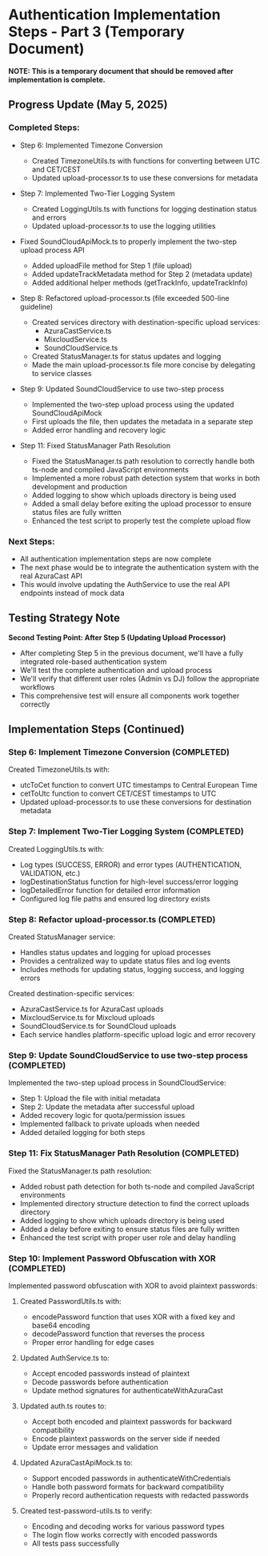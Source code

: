 # Authentication Implementation Steps - Part 3 (Temporary Document)

**NOTE: This is a temporary document that should be removed after implementation is complete.**

## Progress Update (May 5, 2025)

### Completed Steps:
- Step 6: Implemented Timezone Conversion
  - Created TimezoneUtils.ts with functions for converting between UTC and CET/CEST
  - Updated upload-processor.ts to use these conversions for metadata

- Step 7: Implemented Two-Tier Logging System
  - Created LoggingUtils.ts with functions for logging destination status and errors
  - Updated upload-processor.ts to use the logging utilities

- Fixed SoundCloudApiMock.ts to properly implement the two-step upload process API
  - Added uploadFile method for Step 1 (file upload)
  - Added updateTrackMetadata method for Step 2 (metadata update)
  - Added additional helper methods (getTrackInfo, updateTrackInfo)

- Step 8: Refactored upload-processor.ts (file exceeded 500-line guideline)
  - Created services directory with destination-specific upload services:
    - AzuraCastService.ts
    - MixcloudService.ts
    - SoundCloudService.ts
  - Created StatusManager.ts for status updates and logging
  - Made the main upload-processor.ts file more concise by delegating to service classes

- Step 9: Updated SoundCloudService to use two-step process
  - Implemented the two-step upload process using the updated SoundCloudApiMock
  - First uploads the file, then updates the metadata in a separate step
  - Added error handling and recovery logic

- Step 11: Fixed StatusManager Path Resolution
  - Fixed the StatusManager.ts path resolution to correctly handle both ts-node and compiled JavaScript environments
  - Implemented a more robust path detection system that works in both development and production
  - Added logging to show which uploads directory is being used
  - Added a small delay before exiting the upload processor to ensure status files are fully written
  - Enhanced the test script to properly test the complete upload flow

### Next Steps:
- All authentication implementation steps are now complete
- The next phase would be to integrate the authentication system with the real AzuraCast API
- This would involve updating the AuthService to use the real API endpoints instead of mock data

## Testing Strategy Note

**Second Testing Point: After Step 5 (Updating Upload Processor)**
- After completing Step 5 in the previous document, we'll have a fully integrated role-based authentication system
- We'll test the complete authentication and upload process
- We'll verify that different user roles (Admin vs DJ) follow the appropriate workflows
- This comprehensive test will ensure all components work together correctly

## Implementation Steps (Continued)

### Step 6: Implement Timezone Conversion (COMPLETED)

Created TimezoneUtils.ts with:
- utcToCet function to convert UTC timestamps to Central European Time
- cetToUtc function to convert CET/CEST timestamps to UTC
- Updated upload-processor.ts to use these conversions for destination metadata

### Step 7: Implement Two-Tier Logging System (COMPLETED)

Created LoggingUtils.ts with:
- Log types (SUCCESS, ERROR) and error types (AUTHENTICATION, VALIDATION, etc.)
- logDestinationStatus function for high-level success/error logging
- logDetailedError function for detailed error information
- Configured log file paths and ensured log directory exists

### Step 8: Refactor upload-processor.ts (COMPLETED)

Created StatusManager service:
- Handles status updates and logging for upload processes
- Provides a centralized way to update status files and log events
- Includes methods for updating status, logging success, and logging errors

Created destination-specific services:
- AzuraCastService.ts for AzuraCast uploads
- MixcloudService.ts for Mixcloud uploads
- SoundCloudService.ts for SoundCloud uploads
- Each service handles platform-specific upload logic and error recovery

### Step 9: Update SoundCloudService to use two-step process (COMPLETED)

Implemented the two-step upload process in SoundCloudService:
- Step 1: Upload the file with initial metadata
- Step 2: Update the metadata after successful upload
- Added recovery logic for quota/permission issues
- Implemented fallback to private uploads when needed
- Added detailed logging for both steps

### Step 11: Fix StatusManager Path Resolution (COMPLETED)

Fixed the StatusManager.ts path resolution:
- Added robust path detection for both ts-node and compiled JavaScript environments
- Implemented directory structure detection to find the correct uploads directory
- Added logging to show which uploads directory is being used
- Added a delay before exiting to ensure status files are fully written
- Enhanced the test script with proper user role and delay handling

### Step 10: Implement Password Obfuscation with XOR (COMPLETED)

Implemented password obfuscation with XOR to avoid plaintext passwords:

1. Created PasswordUtils.ts with:
   - encodePassword function that uses XOR with a fixed key and base64 encoding
   - decodePassword function that reverses the process
   - Proper error handling for edge cases

2. Updated AuthService.ts to:
   - Accept encoded passwords instead of plaintext
   - Decode passwords before authentication
   - Update method signatures for authenticateWithAzuraCast

3. Updated auth.ts routes to:
   - Accept both encoded and plaintext passwords for backward compatibility
   - Encode plaintext passwords on the server side if needed
   - Update error messages and validation

4. Updated AzuraCastApiMock.ts to:
   - Support encoded passwords in authenticateWithCredentials
   - Handle both password formats for backward compatibility
   - Properly record authentication requests with redacted passwords

5. Created test-password-utils.ts to verify:
   - Encoding and decoding works for various password types
   - The login flow works correctly with encoded passwords
   - All tests pass successfully
